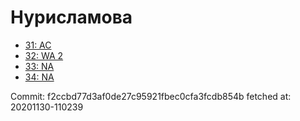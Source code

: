 # Нурисламова
- [31: AC](31.md)
- [32: WA 2](32.md)
- [33: NA](33.md)
- [34: NA](34.md)

Commit: f2ccbd77d3af0de27c95921fbec0cfa3fcdb854b
 fetched at: 20201130-110239
